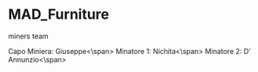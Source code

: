 # MAD_Furniture
miners team

<span>Capo Miniera: Giuseppe<\span>
<span>Minatore 1: Nichita<\span>
<span>Minatore 2: D' Annunzio<\span>
